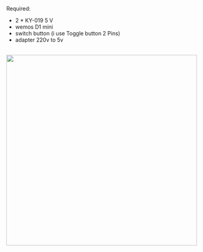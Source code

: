 # 
Required:
* 2 * KY-019 5 V
* wemos D1 mini
* switch button (i use Toggle button 2 Pins)
* adapter 220v to 5v
<br>
<img align="left" width="500" height="500" src="/img/shema.jpg"/>